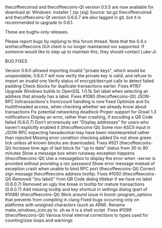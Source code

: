 thecoffeecoinsd and thecoffeecoins-Qt version 0.5.5 are now available for download at:
Windows: installer | zip (sig)
Source: tar.gz
thecoffeecoinsd and thecoffeecoins-Qt version 0.6.0.7 are also tagged in git, but it is recommended to upgrade to 0.6.1.

These are bugfix-only releases.

Please report bugs by replying to this forum thread. Note that the 0.4.x wxthecoffeecoins GUI client is no longer maintained nor supported. If someone would like to step up to maintain this, they should contact Luke-Jr.

BUG FIXES

Version 0.6.0 allowed importing invalid "private keys", which would be unspendable; 0.6.0.7 will now verify the private key is valid, and refuse to import an invalid one
Verify status of encrypt/decrypt calls to detect failed padding
Check blocks for duplicate transactions earlier. Fixes #1167
Upgrade Windows builds to OpenSSL 1.0.1b
Set label when selecting an address that already has a label. Fixes #1080 (thecoffeecoins-Qt)
JSON-RPC listtransactions's from/count handling is now fixed
Optimize and fix multithreaded access, when checking whether we already know about transactions
Fix potential networking deadlock
Proper support for Growl 1.3 notifications
Display an error, rather than crashing, if encoding a QR Code failed (0.6.0.7)
Don't erroneously set "Display addresses" for users who haven't explicitly enabled it (thecoffeecoins-Qt)
Some non-ASCII input in JSON-RPC expecting hexadecimal may have been misinterpreted rather than rejected
Missing error condition checking added
Do not show green tick unless all known blocks are downloaded. Fixes #921 (thecoffeecoins-Qt)
Increase time ago of last block for "up to date" status from 30 to 90 minutes
Show a message box when runaway exception happens (thecoffeecoins-Qt)
Use a messagebox to display the error when -server is provided without providing a rpc password
Show error message instead of exception crash when unable to bind RPC port (thecoffeecoins-Qt)
Correct sign message thecoffeecoins address tooltip. Fixes #1050 (thecoffeecoins-Qt)
Removed "(no label)" from QR Code dialog titlebar if we have no label (0.6.0.7)
Removed an ugly line break in tooltip for mature transactions (0.6.0.7)
Add missing tooltip and key shortcut in settings dialog (part of #1088) (thecoffeecoins-Qt)
Work around issue in boost::program_options that prevents from compiling in clang
Fixed bugs occurring only on platforms with unsigned characters (such as ARM).
Rename make_windows_icon.py to .sh as it is a shell script. Fixes #1099 (thecoffeecoins-Qt)
Various trivial internal corrections to types used for counting/size loops and warnings

